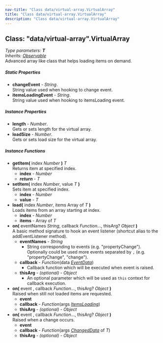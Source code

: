 ```yaml
---
nav-title: "Class data/virtual-array.VirtualArray"
title: "Class data/virtual-array.VirtualArray"
description: "Class data/virtual-array.VirtualArray"
---
```

## Class: "data/virtual-array".VirtualArray  
_Type parameters:_ _**T**_  
_Inherits:_ [_Observable_](../../data/observable/Observable.md)  
Advanced array like class that helps loading items on demand.

##### Static Properties
 - **changeEvent** - _String_.    
  String value used when hooking to change event.
 - **itemsLoadingEvent** - _String_.    
  String value used when hooking to itemsLoading event.

##### Instance Properties
 - **length** - _Number_.    
  Gets or sets length for the virtual array.
 - **loadSize** - _Number_.    
  Gets or sets load size for the virtual array.

##### Instance Functions
 - **getItem(** index _Number_ **)** _T_  
     Returns item at specified index.
   - **index** - _Number_
   - _**return**_ - _T_
 - **setItem(** index _Number_, value _T_ **)**  
     Sets item at specified index.
   - **index** - _Number_
   - **value** - _T_
 - **load(** index _Number_, items Array of _T_ **)**  
     Loads items from an array starting at index.
   - **index** - _Number_
   - **items** - Array of _T_
 - **on(** eventNames _String_, callback _Function_..., thisArg? _Object_ **)**  
     A basic method signature to hook an event listener (shortcut alias to the addEventListener method).
   - **eventNames** - _String_  
     - String corresponding to events (e.g. "propertyChange"). Optionally could be used more events separated by `,` (e.g. "propertyChange", "change"). 
   - **callback** - _Function_(data [_EventData_](../../data/observable/EventData.md))  
     - Callback function which will be executed when event is raised.
   - **thisArg** - _(optional)_ - _Object_  
     - An optional parameter which will be used as `this` context for callback execution.
 - **on(** event , callback _Function_..., thisArg? _Object_ **)**  
     Raised when still not loaded items are requested.
   - **event**
   - **callback** - _Function_(args [_ItemsLoading_](../../data/virtual-array/ItemsLoading.md))
   - **thisArg** - _(optional)_ - _Object_
 - **on(** event , callback _Function_..., thisArg? _Object_ **)**  
     Raised when a change occurs.
   - **event**
   - **callback** - _Function_(args [_ChangedData_](../../data/virtual-array/ChangedData.md) of _T_)
   - **thisArg** - _(optional)_ - _Object_
